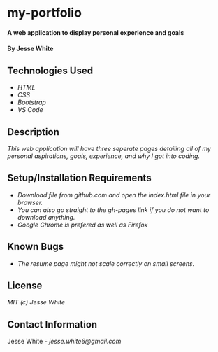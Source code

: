 # my-portfolio
#### A web application to display personal experience and goals
#### By Jesse White
## Technologies Used
* _HTML_
* _CSS_
* _Bootstrap_
* _VS Code_
## Description
_This web application will have three seperate pages detailing all of my personal aspirations, goals, experience, and why I got into coding._
## Setup/Installation Requirements
* _Download file from github.com and open the index.html file in your browser._
* _You can also go straight to the gh-pages link if you do not want to download anything._
* _Google Chrome is prefered as well as Firefox_
## Known Bugs
* _The resume page might not scale correctly on small screens._
## License
_MIT (c) Jesse White_
## Contact Information
Jesse White _- jesse.white6@gmail.com_
